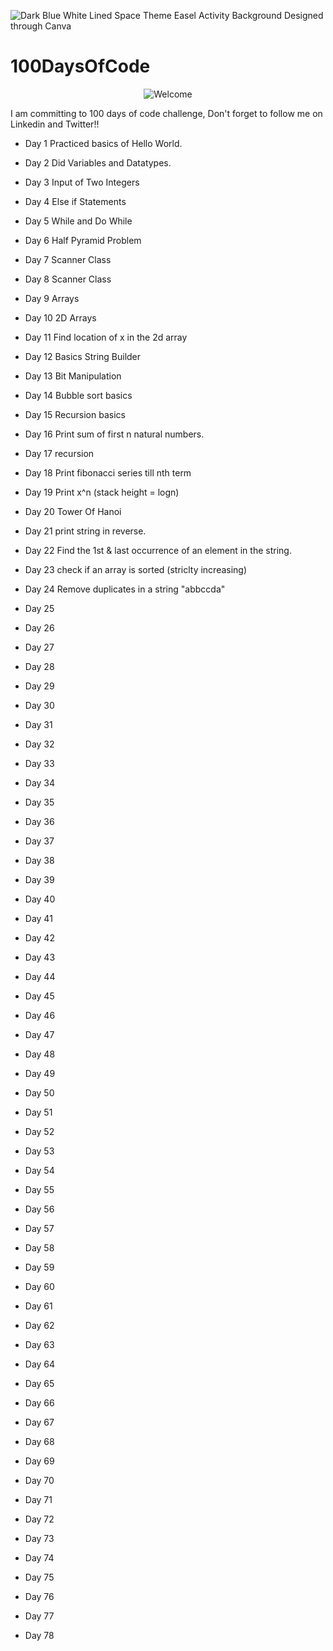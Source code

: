 ![Dark Blue White Lined Space Theme Easel Activity Background](https://github.com/Ankush-Katiyar/100DaysOfCode/assets/89477915/67c0e217-f021-4909-8b83-407fd1bc115e)
Designed through Canva
# 100DaysOfCode

<div align="center">
<img src="https://github.com/fnky/fnky/raw/fnky/img/welcome-fire.gif" alt="Welcome" align="center">
</div>

I am committing to 100 days of code challenge, Don't forget to follow me on Linkedin and Twitter!!
* Day 1
Practiced basics of Hello World.
* Day 2
Did Variables and Datatypes.
* Day 3
Input of Two Integers
* Day 4
Else if Statements
* Day 5
While and Do While
* Day 6
Half Pyramid Problem
* Day 7
Scanner Class
* Day 8
Scanner Class
* Day 9 
Arrays
* Day 10
2D Arrays
* Day 11
Find location of x in the 2d array
* Day 12
Basics String Builder
* Day 13
Bit Manipulation
* Day 14
Bubble sort basics
* Day 15
Recursion basics
* Day 16
Print sum of first n natural numbers.
* Day 17
recursion
* Day 18
Print fibonacci series till nth term
* Day 19
Print x^n (stack height = logn)
* Day 20
Tower Of Hanoi
* Day 21
print string in reverse.
* Day 22
Find the 1st & last occurrence of an element in the string.
* Day 23
check if an array is sorted (striclty increasing)
* Day 24
Remove duplicates in a string "abbccda"
* Day 25

* Day 26

* Day 27

* Day 28

* Day 29

* Day 30
  
* Day 31

* Day 32

* Day 33

* Day 34

* Day 35

* Day 36

* Day 37

* Day 38

* Day 39

* Day 40

* Day 41

* Day 42

* Day 43

* Day 44

* Day 45

* Day 46

* Day 47

* Day 48

* Day 49

* Day 50

* Day 51

* Day 52

* Day 53

* Day 54

* Day 55

* Day 56

* Day 57

* Day 58

* Day 59

* Day 60

* Day 61

* Day 62

* Day 63

* Day 64

* Day 65

* Day 66

* Day 67

* Day 68

* Day 69

* Day 70

* Day 71

* Day 72

* Day 73

* Day 74

* Day 75

* Day 76

* Day 77

* Day 78
